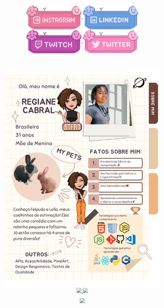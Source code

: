 <p align="center">
  <a href="https://instagram.com/giannycabral" target="_blank">
    <img src="./assets/4.png" alt="Instagram" width="180" style="border-radius: 30px; vertical-align: middle;" />
  </a>
  <a href="https://www.linkedin.com/in/regiane-jesus/" target="_blank">
    <img src="./assets/3.png" alt="Linkedin" width="180" style="border-radius: 30px; vertical-align: middle;" />
  </a>
  <a href="https://www.twitch.tv/giannycabral" target="_blank">
    <img src="./assets/2.png" alt="Twitch" width="180" style="border-radius: 30px; vertical-align: middle;" />
  </a>
  <a href="https://x.com/giannycabral" target="_blank">
    <img src="./assets/1.png" alt="Twitter" width="180" style="border-radius: 30px; vertical-align: middle;" />
  </a>
</p>

<div align="center">

  </br> 
  
![body](./assets/aboutmee.png)
<a href="https://github.com/giannycabral">
  <img height="200em" src="https://github-readme-stats.vercel.app/api?username=giannycabral&show_icons=true&theme=maroongold&include_all_commits=true&count_private=true"/>
  <img height="200em" src="https://github-readme-stats.vercel.app/api/top-langs/?username=giannycabral&layout=compact&langs_count=7&theme=moltack"/>

![](https://komarev.com/ghpvc/?username=giannycabral&color=ff69b4)
